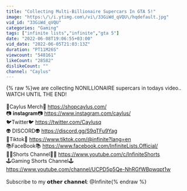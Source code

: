 ```yaml
---
title: "Collecting Multi-Billionaire Supercars In GTA 5!"
image: "https:\/\/i.ytimg.com\/vi\/33GiWd_qVQU\/hqdefault.jpg"
vid_id: "33GiWd_qVQU"
categories: "Gaming"
tags: ["infinite lists","infinite","gta 5"]
date: "2022-06-08T19:06:55+03:00"
vid_date: "2022-06-05T21:03:13Z"
duration: "PT11M26S"
viewcount: "548161"
likeCount: "28582"
dislikeCount: ""
channel: "Caylus"
---
```

{% raw %}we are collecting NONILLIONAIRE supercars in todays video.. WATCH UNTIL THE END!<br /><br />👕Caylus Merch👕  <a rel="nofollow" target="blank" href="https://shopcaylus.com/">https://shopcaylus.com/</a><br />📷 𝐢𝐧𝐬𝐭𝐚𝐠𝐫𝐚𝐦📷 <a rel="nofollow" target="blank" href="https://www.instagram.com/caylus/">https://www.instagram.com/caylus/</a><br />🐦Twitter🐦  <a rel="nofollow" target="blank" href="https://twitter.com/Caylusq">https://twitter.com/Caylusq</a><br />👽 DISCORD👽 <a rel="nofollow" target="blank" href="https://discord.gg/S9qTFu9Yag">https://discord.gg/S9qTFu9Yag</a><br />🎵Tiktok🎵  <a rel="nofollow" target="blank" href="https://www.tiktok.com/@infinite?lang=en">https://www.tiktok.com/@infinite?lang=en</a><br />📚FaceBook📚 <a rel="nofollow" target="blank" href="https://www.facebook.com/InfiniteLists.Official/">https://www.facebook.com/InfiniteLists.Official/</a><br />🧍‍♂️Shorts Channel🧍‍♂️ <a rel="nofollow" target="blank" href="https://www.youtube.com/c/InfiniteShorts">https://www.youtube.com/c/InfiniteShorts</a><br />🕹️Gaming Shorts Channel🕹️<a rel="nofollow" target="blank" href="https://www.youtube.com/channel/UCPD5p5Qe-NhRGfWBpwqpt1w">https://www.youtube.com/channel/UCPD5p5Qe-NhRGfWBpwqpt1w</a><br /><br />Subscribe to my 𝗼𝘁𝗵𝗲𝗿 𝗰𝗵𝗮𝗻𝗻𝗲𝗹: @Infinite{% endraw %}
